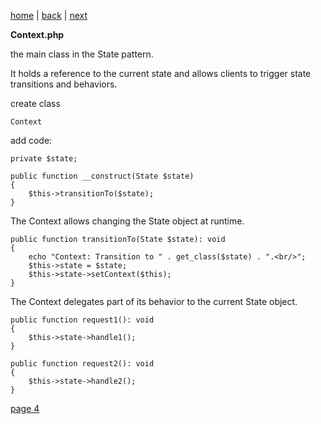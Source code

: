 [home](./page01.md) | [back](./page02.md) | [next](./page04.md)

**Context.php**

the main class in the State pattern. 

It holds a reference to the current state and allows clients to trigger state transitions and behaviors.

create class
```
Context
```


add code:
```
private $state;
```

```
public function __construct(State $state)
{
    $this->transitionTo($state);
}
```

The Context allows changing the State object at runtime.
```
public function transitionTo(State $state): void
{
    echo "Context: Transition to " . get_class($state) . ".<br/>";
    $this->state = $state;
    $this->state->setContext($this);
}
```

The Context delegates part of its behavior to the current State object.
```
public function request1(): void
{
    $this->state->handle1();
}
```

```
public function request2(): void
{
    $this->state->handle2();
}
```


[page 4](./page04.md)
